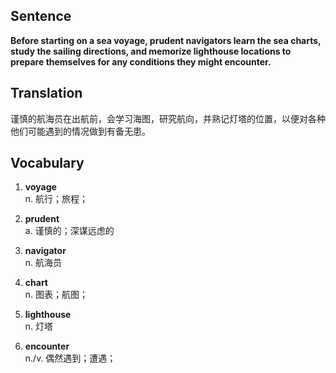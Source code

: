 ## Sentence

**Before starting on a sea voyage, prudent navigators learn the sea charts, study the sailing directions, and memorize lighthouse locations to prepare themselves for any conditions they might encounter.**

## Translation

谨慎的航海员在出航前，会学习海图，研究航向，并熟记灯塔的位置，以便对各种他们可能遇到的情况做到有备无患。     


## Vocabulary     

1. **voyage**     
n. 航行；旅程；     

2. **prudent**      
a. 谨慎的；深谋远虑的      

3. **navigator**      
n. 航海员     

4. **chart**       
n. 图表；航图；      

5. **lighthouse**      
n. 灯塔       

6. **encounter**       
n./v. 偶然遇到；遭遇；      


